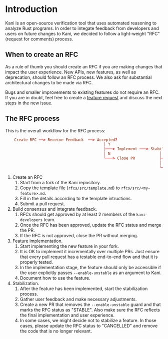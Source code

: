 # Introduction

Kani is an open-source verification tool that uses automated reasoning to analyze Rust programs. In order to 
integate feedback from developers and users on future changes to Kani, we decided to follow a light-weight 
"RFC" (request for comments) process.

## When to create an RFC

As a rule of thumb you should create an RFC if you are making changes that impact the user experience. New 
APIs, new features, as well as deprecation, should follow an RFC process. We also ask for substantial architectural 
changes to be made via RFC.

Bugs and smaller improvements to existing features do not require an RFC. If you are in doubt, feel free to create 
a [feature request](https://github.com/model-checking/kani/issues/new?assignees=&labels=&template=feature_request.md)
and discuss the next steps in the new issue.

## The RFC process

This is the overall workflow for the RFC process:

```toml
    Create RFC ──> Receive Feedback  ──> Accepted?
                                            │ Y
                                            ├───> Implement ───> Stabilize?
                                            │ N                      │ Y
                                            └───> Close PR           ├───> RFC Stable
                                                                     │ N
                                                                     └───> Remove feature
```

1. Create an RFC
   1. Start from a fork of the Kani repository.
   2. Copy the template file ([`rfcs/src/template.md`](./template.md)) to `rfcs/src/<my-feature>.md`.
   3. Fill in the details according to the template intructions.
   4. Submit a pull request.
2. Build consensus and integrate feedback.
   1. RFCs should get approved by at least 2 members of the `kani-developers` team.
   2. Once the RFC has been approved, update the RFC status and merge the PR.
   3. If the RFC is not approved, close the PR without merging.
3. Feature implementation.
   1. Start implementing the new feature in your fork.
   2. It is OK to implement it incrementally over multiple PRs. Just ensure that every pull request has a testable 
      end-to-end flow and that it is properly tested.
   3. In the implementation stage, the feature should only be accessible if the user explicitly passes 
      `--enable-unstable` as an argument to Kani.
   4. Document how to use the feature.
4. Stabilization.
   1. After the feature has been implemented, start the stabilization process.
   2. Gather user feedback and make necessary adjustments.
   3. Create a new PR that removes the `--enable-unstable` guard and that marks the RFC status as "STABLE". Also 
      make sure the RFC reflects the final implementation and user experience.
   5. In some cases, we might decide not to stabilize a feature. In those cases, please update the RFC status to 
      "CANCELLED" and remove the code that is no longer relevant.